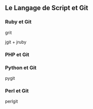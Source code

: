 ## Le Langage de Script et Git ##


### Ruby et Git ###

grit

jgit + jruby


### PHP et Git ###



### Python et Git ###

pygit


### Perl et Git ###

perlgit

